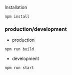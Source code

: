 Installation
```text
npm install
```

### production/development
* production
```text
npm run build
```

* development
```text
npm run start
```
